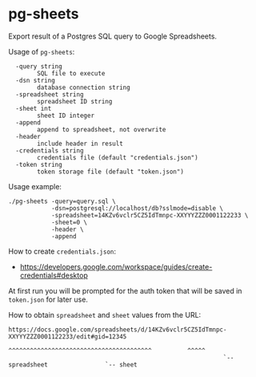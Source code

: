 pg-sheets
=========

Export result of a Postgres SQL query to Google Spreadsheets.

Usage of `pg-sheets`:
```
  -query string
        SQL file to execute
  -dsn string
        database connection string
  -spreadsheet string
        spreadsheet ID string
  -sheet int
        sheet ID integer
  -append
        append to spreadsheet, not overwrite
  -header
        include header in result
  -credentials string
        credentials file (default "credentials.json")
  -token string
        token storage file (default "token.json")
```

Usage example:
```
./pg-sheets -query=query.sql \
            -dsn=postgresql://localhost/db?sslmode=disable \
            -spreadsheet=14KZv6vclr5CZ5IdTmnpc-XXYYYZZZ0001122233 \
            -sheet=0 \
            -header \
            -append
```

How to create `credentials.json`:
- https://developers.google.com/workspace/guides/create-credentials#desktop

At first run you will be prompted for the auth token that will be saved in `token.json` for later use.

How to obtain `spreadsheet` and `sheet` values from the URL:
```
https://docs.google.com/spreadsheets/d/14KZv6vclr5CZ5IdTmnpc-XXYYYZZZ0001122233/edit#gid=12345
                                       ^^^^^^^^^^^^^^^^^^^^^^^^^^^^^^^^^^^^^^^^          ^^^^^
                                                            `-- spreadsheet                `-- sheet
```
